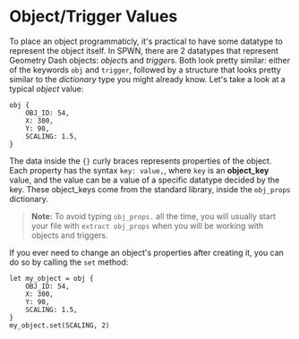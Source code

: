 # Object/Trigger Values

To place an object programmaticly, it's practical to have some datatype to represent the object itself. In SPWN, there are 2 datatypes that represent Geometry Dash objects: *object*s and *trigger*s. Both look pretty similar: either of the keywords `obj` and `trigger`, followed by a structure that looks pretty similar to the _dictionary_ type you might already know. Let's take a look at a typical _object_ value:

```spwn
obj {
    OBJ_ID: 54,
    X: 300,
    Y: 90,
    SCALING: 1.5,
}
```

The data inside the `{}` curly braces represents properties of the object. Each property has the syntax `key: value,`, where `key` is an **object_key** value, and the value can be a value of a specific datatype decided by the key. These object_keys come from the standard library, inside the `obj_props` dictionary.

> **Note:** To avoid typing `obj_props.` all the time, you will usually start your file with `extract obj_props` when you will be working with objects and triggers.

If you ever need to change an object's properties after creating it, you can do so by calling the `set` method:

```spwn
let my_object = obj {
    OBJ_ID: 54,
    X: 300,
    Y: 90,
    SCALING: 1.5,
}
my_object.set(SCALING, 2)
```